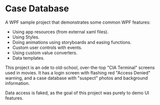 # Case Database

A WPF sample project that demonstrates some common WPF features:
- Using app resources (from external xaml files).
- Using Styles.
- Doing animations using storyboards and easing functions.
- Custom user controls with events.
- Using custom value converters.
- Data templates.

This project is an ode to old-school, over-the-top "CIA Terminal" screens used in movies. It has a login screen with flashing red "Access Denied" warning, and a case database with "suspect" photos and background information.

Data access is faked, as the goal of this project was purely to demo UI features.